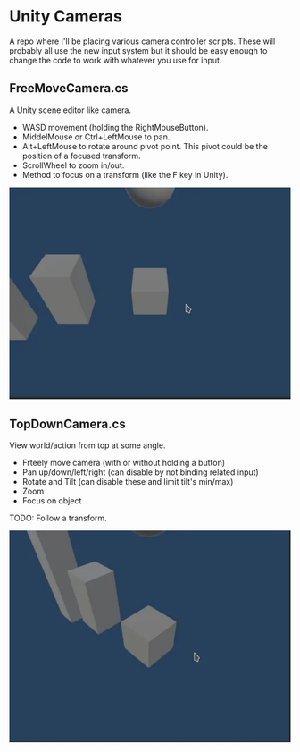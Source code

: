 # Unity Cameras

A repo where I'll be placing various camera controller scripts. These will probably all use the new input system but it should be easy enough to change the code to work with whatever you use for input.

## FreeMoveCamera.cs 

A Unity scene editor like camera. 

* WASD movement (holding the RightMouseButton).
* MiddelMouse or Ctrl+LeftMouse to pan.
* Alt+LeftMouse to rotate around pivot point. This pivot could be the position of a focused transform.
* ScrollWheel to zoom in/out.
* Method to focus on a transform (like the F key in Unity).

![Image of FreeMoveCamera](/Images/FreeMoveCam.webp)

## TopDownCamera.cs

View world/action from top at some angle.

* Frteely move camera (with or without holding a button)
* Pan up/down/left/right (can disable by not binding related input)
* Rotate and Tilt (can disable these and limit tilt's min/max)
* Zoom
* Focus on object

TODO: Follow a transform.

![Image of FreeMoveCamera](/Images/TopDownCam.webp)


